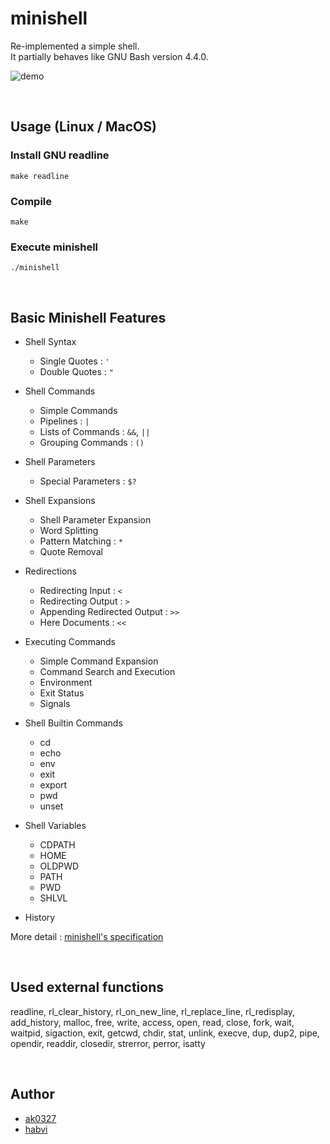 # minishell
Re-implemented a simple shell.  
It partially behaves like GNU Bash version 4.4.0.  

![demo](images/demo.gif)

<br>

## Usage (Linux / MacOS)

### Install GNU readline
```shell
make readline
```

### Compile
```shell
make
```

### Execute minishell
```shell
./minishell
```

<br>

## Basic Minishell Features
- Shell Syntax
  - Single Quotes : `'`
  - Double Quotes : `"`

- Shell Commands
  - Simple Commands
  - Pipelines : `|`
  - Lists of Commands : `&&`, `||`
  - Grouping Commands : `()`

- Shell Parameters
  - Special Parameters :  `$?`

- Shell Expansions
  - Shell Parameter Expansion
  - Word Splitting
  - Pattern Matching : `*`
  - Quote Removal

- Redirections
  - Redirecting Input : `<`
  - Redirecting Output : `>`
  - Appending Redirected Output : `>>`
  - Here Documents : `<<`

- Executing Commands
  - Simple Command Expansion
  - Command Search and Execution
  - Environment
  - Exit Status
  - Signals

- Shell Builtin Commands
  - cd
  - echo
  - env
  - exit
  - export
  - pwd
  - unset

- Shell Variables
  - CDPATH
  - HOME
  - OLDPWD
  - PATH
  - PWD
  - SHLVL

- History

More detail : [minishell's specification](https://github.com/habvi/42_minishell/wiki/minishell's-specification)

<br>

## Used external functions
readline, rl_clear_history, rl_on_new_line, rl_replace_line, rl_redisplay, add_history, malloc, free, write, access, open, read, close, fork, wait, waitpid, sigaction, exit, getcwd, chdir, stat, unlink, execve, dup, dup2, pipe, opendir, readdir, closedir, strerror, perror, isatty

<br>

## Author
- [ak0327](https://github.com/ak0327)
- [habvi](https://github.com/habvi)